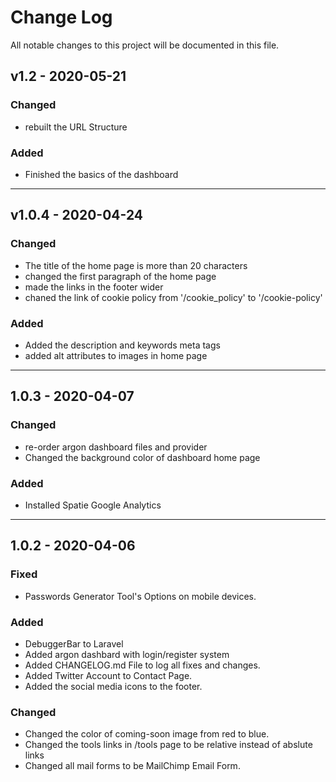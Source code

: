 # Change Log
All notable changes to this project will be documented in this file.

## v1.2 - 2020-05-21
### Changed
- rebuilt the URL Structure

### Added
- Finished the basics of the dashboard

-----

## v1.0.4 - 2020-04-24
### Changed
- The title of the home page is more than 20 characters
- changed the first paragraph of the home page
- made the links in the footer wider
- chaned the link of cookie policy from '/cookie_policy' to '/cookie-policy'

### Added
- Added the description and keywords meta tags
- added alt attributes to images  in home page

-----


## 1.0.3 - 2020-04-07
### Changed
- re-order argon dashboard files and provider
- Changed the background color of dashboard home page

### Added
- Installed Spatie Google Analytics

-----


## 1.0.2 - 2020-04-06
### Fixed
- Passwords Generator Tool's Options on mobile devices.

### Added
- DebuggerBar to Laravel
- Added argon dashbard with login/register system 
- Added CHANGELOG.md File to log all fixes and changes.
- Added Twitter Account to Contact Page.
- Added the social media icons to the footer.

### Changed
- Changed the color of coming-soon image from red to blue.
- Changed the tools links in /tools page to be relative instead of abslute links
- Changed all mail forms to be MailChimp Email Form.